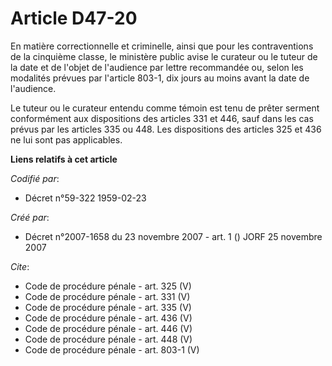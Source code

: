 # Article D47-20

En matière correctionnelle et criminelle, ainsi que pour les contraventions de la cinquième classe, le ministère public avise
le curateur ou le tuteur de la date et de l'objet de l'audience par lettre recommandée ou, selon les modalités prévues par
l'article 803-1, dix jours au moins avant la date de l'audience. 

Le tuteur ou le curateur entendu comme témoin est tenu de prêter serment conformément aux dispositions des articles 331 et
446, sauf dans les cas prévus par les articles 335 ou 448. Les dispositions des articles 325 et 436 ne lui sont pas
applicables.

**Liens relatifs à cet article**

_Codifié par_:

  - Décret n°59-322 1959-02-23

_Créé par_:

  - Décret n°2007-1658 du 23 novembre 2007 - art. 1 () JORF 25 novembre 2007

_Cite_:

  - Code de procédure pénale - art. 325 (V)
  - Code de procédure pénale - art. 331 (V)
  - Code de procédure pénale - art. 335 (V)
  - Code de procédure pénale - art. 436 (V)
  - Code de procédure pénale - art. 446 (V)
  - Code de procédure pénale - art. 448 (V)
  - Code de procédure pénale - art. 803-1 (V)
